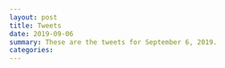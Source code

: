 ```yaml
---
layout: post
title: Tweets
date: 2019-09-06
summary: These are the tweets for September 6, 2019.
categories:
---
```


